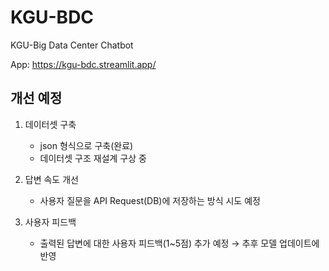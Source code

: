 # KGU-BDC
KGU-Big Data Center Chatbot <br/>

App: https://kgu-bdc.streamlit.app/

## 개선 예정
1. 데이터셋 구축
   - json 형식으로 구축(완료)
   - 데이터셋 구조 재설계 구상 중
     
 
2. 답변 속도 개선
   - 사용자 질문을 API Request(DB)에 저장하는 방식 시도 예정  <br/>
3. 사용자 피드백
   - 출력된 답변에 대한 사용자 피드백(1~5점) 추가 예정 → 추후 모델 업데이트에 반영
